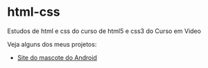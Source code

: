 # html-css
Estudos de html e css do curso de html5 e css3 do Curso em Video

Veja alguns dos meus projetos:
<ul>
<li><a href="https://raquelfrancaa.github.io/projeto-android/index.html" target="_blank">Site do mascote do Android</a></li>
</ul>
